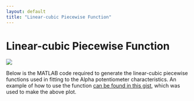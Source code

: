 ```yaml
---
layout: default
title: "Linear-cubic Piecewise Function"
---
```


# Linear-cubic Piecewise Function

![](../images/linear-cubic-piecewise-function.png)

Below is the MATLAB code required to generate the linear-cubic piecewise functions used in fitting to the Alpha potentiometer characteristics. An example of how to use the function [can be found in this gist](https://gist.github.com/bholmesqub/8ec9b0ce237896bdbfaf17ce22f41f96), which was used to make the above plot.

<script src="https://gist.github.com/bholmesqub/49b5199b508576843af2876f39833aa0.js"></script>
